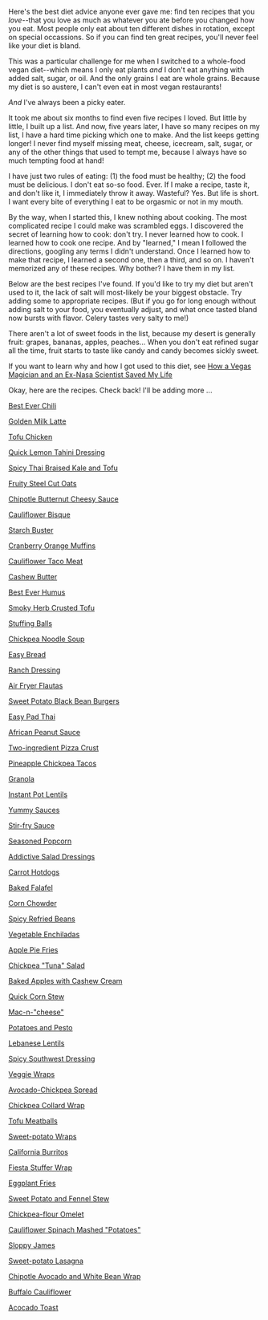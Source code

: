 Here's the best diet advice anyone ever gave me: find ten recipes that you *love*--that you love as much as whatever you ate before you changed how you eat. Most people only eat about ten different dishes in rotation, except on special occassions. So if you can find ten great recipes, you'll never feel like your diet is bland.

This was a particular challenge for me when I switched to a whole-food vegan diet--which means I only eat plants *and* I don't eat anything with added salt, sugar, or oil. And the only grains I eat are whole grains. Because my diet is so austere, I can't even eat in most vegan restaurants! 

*And* I've always been a picky eater. 

It took me about six months to find even five recipes I loved. But little by little, I built up a list. And now, five years later, I have so many recipes on my list, I have a hard time picking which one to make. And the list keeps getting longer! I never find myself missing meat, cheese, icecream, salt, sugar, or any of the other things that used to tempt me, because I always have so much tempting food at hand! 

I have just two rules of eating: (1) the food must be healthy; (2) the food must be delicious. I don't eat so-so food. Ever. If I make a recipe, taste it, and don't like it, I immediately throw it away. Wasteful? Yes. But life is short. I want every bite of everything I eat to be orgasmic or not in my mouth. 

By the way, when I started this, I knew nothing about cooking. The most complicated recipe I could make was scrambled eggs. I discovered the secret of learning how to cook: don't try. I never learned how to cook. I learned how to cook one recipe. And by "learned," I mean I followed the directions, googling any terms I didn't understand. Once I learned how to make that recipe, I learned a second one, then a third, and so on. I haven't memorized any of these recipes. Why bother? I have them in my list.

Below are the best recipes I've found. If you'd like to try my diet but aren't used to it, the lack of salt will most-likely be your biggest obstacle. Try adding some to appropriate recipes. (But if you go for long enough without adding salt to your food, you eventually adjust, and what once tasted bland now bursts with flavor. Celery tastes very salty to me!)

There aren't a lot of sweet foods in the list, because my desert is generally fruit: grapes, bananas, apples, peaches... When you don't eat refined sugar all the time, fruit starts to taste like candy and candy becomes sickly sweet.

If you want to learn why and how I got used to this diet, see [How a Vegas Magician and an Ex-Nasa Scientist Saved My Life](https://www.quora.com/q/vbajaohautkoraiz/how-a-vegas-magician-and-an-ex-nasa-scientist-saved-my-life)

Okay, here are the recipes. Check back! I'll be adding more ...

[Best Ever Chili](best-ever-chili.md)

[Golden Milk Latte](golden-milk-latte.md)

[Tofu Chicken](tofu-chicken.md)

[Quick Lemon Tahini Dressing](quick-lemon-tahini-dressing.md)

[Spicy Thai Braised Kale and Tofu](spicy-thai-braised-kale-and-tofu.md)

[Fruity Steel Cut Oats](fruity-steel-cut-oatmeal.md)

[Chipotle Butternut Cheesy Sauce](chipotle-butternet-cheesy-sauce.md)

[Cauliflower Bisque](cauliflower-bisque.md)

[Starch Buster](starch-buster.md)

[Cranberry Orange Muffins](cranberry-orange-muffins.md)

[Cauliflower Taco Meat](cauliflower-taco-meat.md)

[Cashew Butter](cashew-butter.md)

[Best Ever Humus](best-ever-humus.md)

[Smoky Herb Crusted Tofu](smoky-herb-crusted-tofu.md)

[Stuffing Balls](stuffing-balls.md)

[Chickpea Noodle Soup](chickpea-noodle-soup.md)

[Easy Bread](easy-bread.md)

[Ranch Dressing](ranch-dressing.md)

[Air Fryer Flautas](air-fryer-flautas.md)

[Sweet Potato Black Bean Burgers](sweet-potato-black-bean-burgers.md)

[Easy Pad Thai](easy-pad-thai.md)

[African Peanut Sauce](african-peanut-sauce.md)

[Two-ingredient Pizza Crust](two-ingredient-pizza-crust.md)

[Pineapple Chickpea Tacos](pineapple-chickpea-tacos.md)

[Granola](granola.md)

[Instant Pot Lentils](instant-pot-lentils.md)

[Yummy Sauces](yummy-sauces.md)

[Stir-fry Sauce](stir-fry-sauce.md)

[Seasoned Popcorn](seasoned-popcorn.md)

[Addictive Salad Dressings](addictive-salad-dressings.md)

[Carrot Hotdogs](carrot-hotdogs.md)

[Baked Falafel](baked-falafel.md)

[Corn Chowder](corn-chowder.md)

[Spicy Refried Beans](spicy-refried-beans.md)

[Vegetable Enchiladas](vegetable-enchiladas.md)

[Apple Pie Fries](apple-pie-fries.md)

[Chickpea "Tuna" Salad](chickpea-tuna-salad.md)

[Baked Apples with Cashew Cream](baked-apples-with-cashew-cream.md)

[Quick Corn Stew](quick-corn-stew.md)

[Mac-n-"cheese"](mac-n-cheese.md)

[Potatoes and Pesto](potatoes-and-pesto.md)

[Lebanese Lentils](lebanese-lentils.md)

[Spicy Southwest Dressing](spicy-southwest-dressing.md)

[Veggie Wraps](veggie-wraps.md)

[Avocado-Chickpea Spread](avocado-chickpea-spread.md)

[Chickpea Collard Wrap](chickpea-collard-wrap.md)

[Tofu Meatballs](tofu-meatballs.md)

[Sweet-potato Wraps](sweet-potato-wraps.md)

[California Burritos](california-burritos.md)

[Fiesta Stuffer Wrap](fiesta-stuffer-wrap.md)

[Eggplant Fries](eggplant-fries.md)

[Sweet Potato and Fennel Stew](sweet-potato-and-fennel-stew.md)

[Chickpea-flour Omelet](chickpea-flour-omelet.md)

[Cauliflower Spinach Mashed "Potatoes"](cauliflower-spinach-mashed-potatoes.md)

[Sloppy James](sloppy-james.md)

[Sweet-potato Lasagna](sweet-potato-lasagna.md)

[Chipotle Avocado and White Bean Wrap](chipotle-avocado-and-white-bean-wrap.md)

[Buffalo Cauliflower](buffalo-cauliflower.md)

[Acocado Toast](avocado-toast.md)
